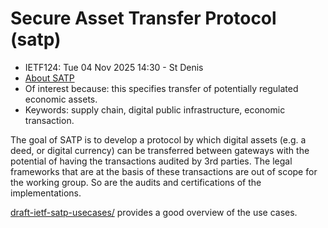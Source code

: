 # Secure Asset Transfer Protocol (satp) 
* <IETFschedule>IETF124: Tue 04 Nov 2025 14:30 - St Denis</IETFschedule>
* [About SATP](https://datatracker.ietf.org/group/satp/about/)
* Of interest because: this specifies transfer of potentially regulated economic assets.
* Keywords: supply chain, digital public infrastructure, economic transaction.

The goal of SATP is to develop a protocol by which digital assets (e.g. a deed, or digital currency) can be transferred between gateways with the potential of having the transactions audited by 3rd parties. The legal frameworks that are at the basis of these transactions are out of scope for the working group. So are the audits and certifications of the implementations. 



[draft-ietf-satp-usecases/](https://datatracker.ietf.org/doc/draft-ietf-satp-usecases/) provides a good overview of the use cases. 